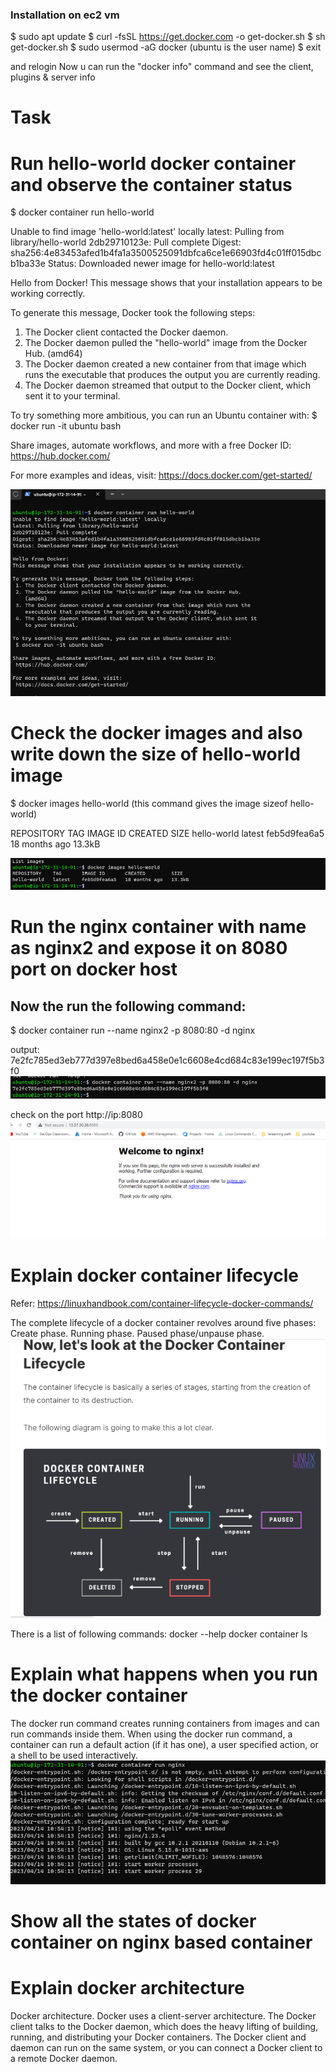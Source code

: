### Installation  on ec2 vm 
$ sudo apt update 
$ curl -fsSL https://get.docker.com -o get-docker.sh
$ sh get-docker.sh
$ sudo usermod -aG docker <ubuntu>               (ubuntu is the user name)
$ exit 

and relogin 
Now u can run the "docker info" command and see the client, plugins & server info 

# Task 

# Run hello-world docker container  and observe the container status 

$ docker container run hello-world

Unable to find image 'hello-world:latest' locally
latest: Pulling from library/hello-world
2db29710123e: Pull complete
Digest: sha256:4e83453afed1b4fa1a3500525091dbfca6ce1e66903fd4c01ff015dbcb1ba33e
Status: Downloaded newer image for hello-world:latest

Hello from Docker!
This message shows that your installation appears to be working correctly.

To generate this message, Docker took the following steps:
 1. The Docker client contacted the Docker daemon.
 2. The Docker daemon pulled the "hello-world" image from the Docker Hub.
    (amd64)
 3. The Docker daemon created a new container from that image which runs the
    executable that produces the output you are currently reading.
 4. The Docker daemon streamed that output to the Docker client, which sent it
    to your terminal.

To try something more ambitious, you can run an Ubuntu container with:
 $ docker run -it ubuntu bash

Share images, automate workflows, and more with a free Docker ID:
 https://hub.docker.com/

For more examples and ideas, visit:
 https://docs.docker.com/get-started/ 

 ![preview](Screenshot%202023-04-14%20144831.png) 

# Check the docker images and also write down the size of hello-world image
 
 $ docker images hello-world          (this command gives the image sizeof hello-world)

 REPOSITORY    TAG       IMAGE ID       CREATED         SIZE
hello-world   latest    feb5d9fea6a5   18 months ago   13.3kB 

 ![preview](Screenshot%202023-04-14%20150918.png) 

# Run the nginx container with name as nginx2 and expose it on 8080 port on docker host

Now the run the following command: 
----------------------------------
 $ docker container run --name nginx2 -p 8080:80 -d nginx
 
 output: 
7e2fc785ed3eb777d397e8bed6a458e0e1c6608e4cd684c83e199ec197f5b3f0 
![preview](Screenshot%202023-04-14%20153246.png) 

check on the port http://ip:8080 
![preview](Screenshot%202023-04-14%20153746.png)

# Explain docker container lifecycle
Refer: https://linuxhandbook.com/container-lifecycle-docker-commands/
 
 The complete lifecycle of a docker container revolves around five phases: 
 Create phase. 
 Running phase. 
 Paused phase/unpause phase. 
 ![preview](Screenshot%202023-04-14%20155210.png)

There is a list of following commands:
docker --help
docker container ls


# Explain what happens when you run the docker container 
 The docker run command creates running containers from images and can run commands inside them. When using the docker run command, a container can run a default action (if it has one), a user specified action, or a shell to be used interactively. 
![preview](Screenshot%202023-04-14%20162456.png)


# Show all the states of docker container on nginx based container 



# Explain docker architecture 

Docker architecture. Docker uses a client-server architecture. The Docker client talks to the Docker daemon, which does the heavy lifting of building, running, and distributing your Docker containers. The Docker client and daemon can run on the same system, or you can connect a Docker client to a remote Docker daemon.


